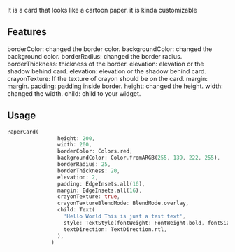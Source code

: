 <!--
This README describes the package. If you publish this package to pub.dev,
this README's contents appear on the landing page for your package.

For information about how to write a good package README, see the guide for
[writing package pages](https://dart.dev/guides/libraries/writing-package-pages).

For general information about developing packages, see the Dart guide for
[creating packages](https://dart.dev/guides/libraries/create-library-packages)
and the Flutter guide for
[developing packages and plugins](https://flutter.dev/developing-packages).
-->

It is a card that looks like a cartoon paper. it is kinda customizable

## Features

borderColor: changed the border color.
backgroundColor: changed the background color.
borderRadius: changed the border radius.
borderThickness: thickness of the border.
elevation: elevation or the shadow behind card.
elevation: elevation or the shadow behind card.
crayonTexture: If the texture of crayon should be on the card.
margin: margin.
padding: padding inside border.
height: changed the height.
width: changed the width.
child: child to your widget.

## Usage

```dart
PaperCard(
                height: 200,
                width: 200,
                borderColor: Colors.red,
                backgroundColor: Color.fromARGB(255, 139, 222, 255),
                borderRadius: 25,
                borderThickness: 20,
                elevation: 2,
                padding: EdgeInsets.all(16),
                margin: EdgeInsets.all(16),
                crayonTexture: true,
                crayonTextureBlendMode: BlendMode.overlay,
                child: Text(
                  'Hello World This is just a test text',
                  style: TextStyle(fontWeight: FontWeight.bold, fontSize: 14),
                  textDirection: TextDirection.rtl,
                ),
              )
```
